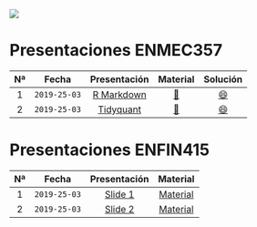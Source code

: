 ![](https://escudouchile.files.wordpress.com/2012/06/logo-facultad-de-economc3ada-y-negocios-universidad-de-chile.png)

# Presentaciones ENMEC357
                                                                                                                        
|Nª   |Fecha       |Presentación                              |Material                                                             |Solución                                                              | 
|:---:|:---:       |:---:                                     |:---:                                                                |:---:                                                                 |
|1    |`2019-25-03`|[R Markdown](xaringan/enmec_t1/index.html)|[:link:](https://www.dropbox.com/s/mmil33cylowumkz/material.zip?dl=1)|[:smile:](https://www.dropbox.com/s/gjr3cvgphlue3at/solution.zip?dl=1)|
|2    |`2019-25-03`|[Tidyquant](xaringan/enmec_t1/index.html) |[:link:](https://www.dropbox.com/s/mmil33cylowumkz/material.zip?dl=1)|[:smile:](https://www.dropbox.com/s/gjr3cvgphlue3at/solution.zip?dl=1)|


# Presentaciones ENFIN415

|Nª   |Fecha       |Presentación                              |Material                                                               |
|:---:|:---:       |:---:                                     |:---:                                                                  |  
|1    |`2019-25-03`|[Slide 1](xaringan/enmec_t1/index.html)   |[Material](https://www.dropbox.com/s/mmil33cylowumkz/material.zip?dl=1)| 
|2    |`2019-25-03`|[Slide 2](beamer/enfin_t2/index.pdf)      |[Material](https://www.dropbox.com/s/mmil33cylowumkz/material.zip?dl=1)| 